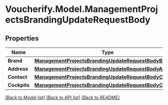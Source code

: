 # Voucherify.Model.ManagementProjectsBrandingUpdateRequestBody

## Properties

Name | Type | Description | Notes
------------ | ------------- | ------------- | -------------
**Brand** | [**ManagementProjectsBrandingUpdateRequestBodyBrand**](ManagementProjectsBrandingUpdateRequestBodyBrand.md) |  | [optional] 
**Address** | [**ManagementProjectsBrandingUpdateRequestBodyAddress**](ManagementProjectsBrandingUpdateRequestBodyAddress.md) |  | [optional] 
**Contact** | [**ManagementProjectsBrandingUpdateRequestBodyContact**](ManagementProjectsBrandingUpdateRequestBodyContact.md) |  | [optional] 
**Cockpits** | [**ManagementProjectsBrandingUpdateRequestBodyCockpits**](ManagementProjectsBrandingUpdateRequestBodyCockpits.md) |  | [optional] 

[[Back to Model list]](../README.md#documentation-for-models) [[Back to API list]](../README.md#documentation-for-api-endpoints) [[Back to README]](../README.md)


